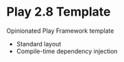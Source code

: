 # Play 2.8 Template

Opinionated Play Framework template
* Standard layout
* Compile-time dependency injection
